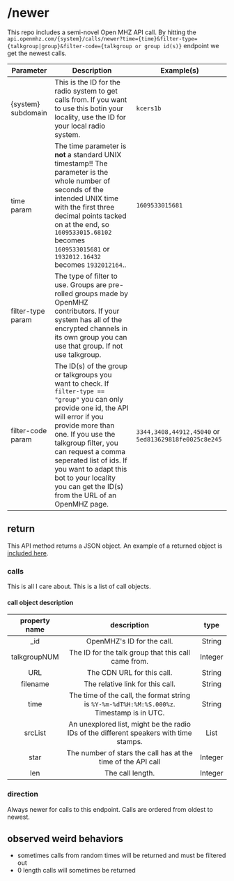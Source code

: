# /newer
This repo includes a semi-novel Open MHZ API call. By hitting the `api.openmhz.com/{system}/calls/newer?time={time}&filter-type={talkgroup|group}&filter-code={talkgroup or group id(s)}` endpoint we get the newest calls.

| Parameter | Description | Example(s) |
|-----------|-------------|------------|
| {system} subdomain | This is the ID for the radio system to get calls from. If you want to use this botin your locality, use the ID for your local radio system. | `kcers1b` |
| time param | The time parameter is **not** a standard UNIX timestamp!! The parameter is the whole number of seconds of the intended UNIX time with the first three decimal points tacked on at the end, so `1609533015.68102` becomes `1609533015681` or `1932012.16432` becomes `1932012164`.. | `1609533015681` |
| filter-type param | The type of filter to use. Groups are pre-rolled groups made by OpenMHZ contributors. If your system has all of the encrypted channels in its own group you can use that group. If not use talkgroup. ||
| filter-code param | The ID(s) of the group or talkgroups you want to check. If `filter-type == "group"` you can only provide one id, the API will error if you provide more than one. If you use the talkgroup filter, you can request a comma seperated list of ids. If you want to adapt this bot to your locality you can get the ID(s) from the URL of an OpenMHZ page. | `3344,3408,44912,45040` or `5ed813629818fe0025c8e245` |


## return
This API method returns a JSON object. An example of a returned object is [included here](./example.json).

### calls
This is all I care about. This is a list of call objects.

#### call object description
| property name | description | type |
|:-------------:|:-----------:|:----:|
| _id | OpenMHZ's ID for the call. | String |
| talkgroupNUM | The ID for the talk group that this call came from. | Integer |
| URL | The CDN URL for this call. | String |
| filename | The relative link for this call. | String |
| time | The time of the call, the format string is `%Y-%m-%dT%H:%M:%S.000%z`. Timestamp is in UTC. | String |
| srcList | An unexplored list, might be the radio IDs of the different speakers with time stamps. | List |
| star | The number of stars the call has at the time of the API call | Integer |
| len | The call length. | Integer |

### direction
Always newer for calls to this endpoint. Calls are ordered from oldest to newest.

## observed weird behaviors
- sometimes calls from random times will be returned and must be filtered out
- 0 length calls will sometimes be returned
